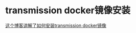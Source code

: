 # transmission docker镜像安装

[这个博客讲解了如何安装transmission docker镜像](https://www.smarthomebeginner.com/install-transmission-using-docker/#:~:text=You%20can%20install%20Transmission%20in%20a%20new%20Docker,and%20get%20ready%20to%20setup%20Transmission%20in%20Docker.)
